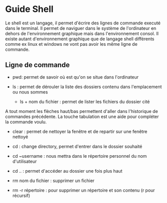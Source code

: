 # Guide Shell

Le shell est un langage, il permet d'écrire des lignes de commande executé dans le terminal. 
Il permet de naviguer dans le système de l'ordinateur en dehors de l'environnement graphique mais dans l'environnement consol. 
Il existe autant d'environnement graphique que de langage shell différents comme ex linux et windows ne vont pas avoir les même 
ligne de commande. 

## Ligne de commande

- pwd: permet de savoir où est qu'on se situe dans l'ordinateur

- ls : permet de dérouler la liste des dossiers contenu dans l'emplacement ou nous sommes

    - ls + nom du fichier : permet de lister les fichiers du dossier cité

A tout moment les flèches haut/bas permettent d'aller dans l'historique de commandes précédente. 
La touche tabulation est une aide pour compléter la commande voulu. 

- clear : permet de nettoyer la fenêtre et de repartir sur une fenêtre nettoyé

- cd : change directory, permet d'entrer dans le dossier souhaité

- cd ~username : nous mettra dans le répertoire personnel du nom d'utilisateur

- cd .. : permet d'accéder au dossier une fois plus haut

- rm nom du fichier : supprimer un fichier

- rm -r répertoire : pour supprimer un répertoire et son contenu (r pour récursif)

